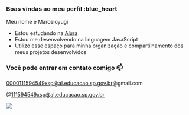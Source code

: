 ### Boas vindas ao meu perfil :blue_heart

Meu nome é Marceloyugi

- Estou estudando na [Alura](https://www.alura.com.br)
- Estou me desenvolvendo na linguagem JavaScript
- Utilizo esse espaço para minha organização e compartilhamento dos meus projetos desenvolvidos

### Você pode entrar em contato comigo 📫

0000111594549xsp@al.educacao.sp.gov.br@gmail.com

@111594549xsp@al.educacao.sp.gov.br


![](https://media1.tenor.com/m/sRvMGaqPzfEAAAAd/jujutsu-kaisen-itadori-yuji.gif)

